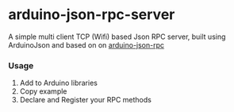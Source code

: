 arduino-json-rpc-server
================

A simple multi client TCP (Wifi) based Json RPC server, built using ArduinoJson and based on
on [arduino-json-rpc](https://github.com/cloud-rocket/arduino-json-rpc)

### Usage ###

1. Add to Arduino libraries
2. Copy example
3. Declare and Register your RPC methods